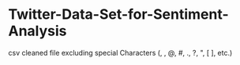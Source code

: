 # Twitter-Data-Set-for-Sentiment-Analysis
csv cleaned file excluding special Characters (, , @, #, ., ?, ", [ ],  etc.)
